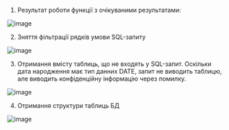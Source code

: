 1. Результат роботи функції з очікуваними результатами:

![image](https://user-images.githubusercontent.com/56974924/214923727-7cbf1040-6974-4a40-a8a9-2f7708ea757a.png)

2. Зняття фільтрації рядків умови SQL-запиту

![image](https://user-images.githubusercontent.com/56974924/214923773-8380b2ab-3f50-4d4e-8830-1f0952ddac2c.png)

3. Отримання вмісту таблиць, що не входять у SQL-запит. Оскільки дата народження має тип данних DATE, запит не виводить таблицю, але виводить конфіденційну інформацію через помилку.

![image](https://user-images.githubusercontent.com/56974924/214924549-2ba218b1-18af-440a-bf0b-96204b084372.png)

4. Отримання структури таблиць БД 

![image](https://user-images.githubusercontent.com/56974924/214924421-2049e561-f779-4df6-8212-3ce756003ec0.png)
